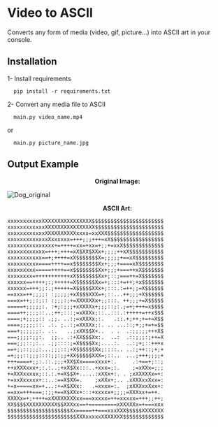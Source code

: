 
# Video to ASCII

Converts any form of media (video, gif, picture...) into ASCII art in your console.


## Installation

1- Install requirements

```shell
  pip install -r requirements.txt
```
2- Convert any media file to ASCII

```shell
  main.py video_name.mp4
```
or
```shell
  main.py picture_name.jpg
```


## Output Example

<center><b>Original Image:</b></center>

![Dog_original](https://i.pinimg.com/564x/b4/fd/0b/b4fd0bf7276d1f98064862b160459f01.jpg)

<center><b>ASCII Art:</b></center>

```shell
xxxxxxxxxxxXXXXXXXXXXXXXXXX$$$$$$$$$$$$$$$$$$$$$$$
xxxxxxxxxxxxXXXXXXXXXXXXXXXX$$$$$$$$$$$$$$$$$$$$$$
xxxxxxxxxxxxXXXXXXXXXXxxxx=xxXXX$$$$$$$$$$$$$$$$$$
xxxxxxxxxxxxxXxxxxxx=+++;;;+++=xX$$$$$$$$$$$$$$$$$
xxxxxxxxxxxxxxx+=++++=xx=+xx=+;;+=xxX$$$$$$$$$$$$$
xxxxxxxxxxxx=+++;+++=xX$XX$XXx+;;;;++xX$$$$$$$$$$$
xxxxxxxxxxx==+;++++=xX$$$$$$$X=;;;;;+==xX$$$$$$$$$
xxxxxxxxxx====++++==x$$$$$$$$Xx+;;;+====xX$$$$$$$$
xxxxxxxxx=====++++==x$$$$$$$$Xx+;;;+===++xX$$$$$$$
xxxxxxxx=+++++++++++xX$$$$$$$Xx+;::;===++=X$$$$$$$
xxxxxx==++++;:;+++++=X$$$$$$Xx=+;:::+=++;+x$$$$$$$
xxxxxx=+++;;:.;+++++=X$$$$$XXx+;:::.:=++;;=X$$$$$$
==xxx=++;;;;: :;;;;;+xX$$$XXX=+;::...++;;;+X$$$$$$
===x=++;;:;:: :;;;:;+=XXXXXXx+;;:::. ++;;;+=X$$$$$
=====+;;;;;:. :+;:;;;+xXXXXx+;;;::;:.;=+;+++=x$$$$
====++;;;;::..;++;:::;=xXXXx;::..:::.:+++++=++x$$$
====;+;;;;:: .;;. ..:;=xXXXx;:.   .::.+;++;+=+=X$$
====;;;;;::. .:. ;..:;=XXXXx;:. .. ...::;+;;+=+=$$
===+;;;;;;:. .:.   ..;xXX$$X+..  . .  .:;;;;;+++X$
===;;;;:;;:.  ;;.. .:+XX$$$Xx:.  ..:  .::;;;:;++=X
===;;;::;:.. .;;::::;=X$$$$Xx;....:.  ..:;+;::+++x
==+;;::;;;:...;;;::;+X$$$$$$Xx;::::.. ..:;++::;+;+
=+;;;::;;;::::;;:;;+XX$$$$$XXX=;::..  ...;+++;;;;+
+++====+;;:.::.;;;+XX$Xx====xxxx+:.     .:+==+;::;
++xXXXxxx+;:.:..;+xX$Xx:::..+xxx=;:.    ;=xXXx=;;;
+=XXXxxxxx;::.:.+=X$$X+.....:xXXx+:. . ;xXXXXXx=+:
+=xxXxxxxx+::..:==X$XX=.    ;xXXx+;.. .xXXXxxXxx=:
+=x=====xx=+...:+=X$XXx:   .=xxxx=:.  ;xXXXxxXxx+:
==xx=+++===;:;;+==X$XXx+:::+xxxxx+;;;;=XXXxx+=++.
XXXXx=+;++++=xXXXXXXXXxx===xxxxx=++=xxxxx=+++;;++;
XX$$$$XXXXXXXXXX$$XXXxx==+=========xXXXXXx=+===xxx
$$$$$$$$$$$$$$$$$$$$Xx=====++===xxxXXX$$$$$XXXXXXX
$$$$$$$$$$$$$$$$$$$$$$XXXxxxxxXXXXXXX$$$$$$$$$$$$$
```
